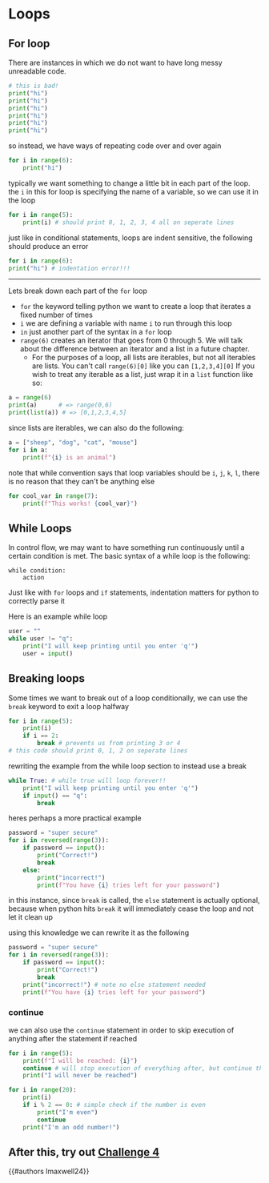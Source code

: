 # Loops


## For loop

There are instances in which we do not want to have long messy unreadable code. 
```py
# this is bad!
print("hi")
print("hi")
print("hi")
print("hi")
print("hi")
print("hi")
```

so instead, we have ways of repeating code over and over again

```py
for i in range(6):
	print("hi")
```

typically we want something to change a little bit in each part of the loop. the `i` in this for loop is specifying the name of a variable, so we can use it in the loop

```py
for i in range(5):
	print(i) # should print 0, 1, 2, 3, 4 all on seperate lines
```

just like in conditional statements, loops are indent sensitive, the following should produce an error

```py
for i in range(6):
print("hi") # indentation error!!!
```

---

Lets break down each part of the `for` loop
- `for` the keyword telling python we want to create a loop that iterates a fixed number of times
- `i` we are defining a variable with name `i` to run through this loop
- `in` just another part of the syntax in a `for` loop
- `range(6)` creates an iterator that goes from 0 through 5. We will talk about the difference between an iterator and a list in a future chapter. 
	- For the purposes of a loop, all lists are iterables, but not all iterables are lists. You can't call `range(6)[0]` like you can `[1,2,3,4][0]` If you wish to treat any iterable as a list, just wrap it in a `list` function like so:

```py
a = range(6)
print(a)      # => range(0,6)
print(list(a)) # => [0,1,2,3,4,5]
```


since lists are iterables, we can also do the following:

```py
a = ["sheep", "dog", "cat", "mouse"]
for i in a:
	print(f"{i} is an animal")
```

note that while convention says that loop variables should be `i`, `j`, `k`, `l`, there is no reason that they can't be anything else

```py
for cool_var in range(7):
	print(f"This works! {cool_var}")
```

While Loops
---

In control flow, we may want to have something run continuously until a certain condition is met. The basic syntax of a while loop is the following:

```py, norepl
while condition:
	action
```

Just like with `for` loops and `if` statements, indentation matters for python to correctly parse it

Here is an example while loop
```py
user = ""
while user != "q":
	print("I will keep printing until you enter 'q'")
	user = input()
```

## Breaking loops

Some times we want to break out of a loop conditionally, we can use the `break` keyword to exit a loop halfway
```py
for i in range(5):
	print(i)
	if i == 2:
		break # prevents us from printing 3 or 4
# this code should print 0, 1, 2 on seperate lines
```

rewriting the example from the while loop section to instead use a break
```py
while True: # while true will loop forever!! 
	print("I will keep printing until you enter 'q'")
	if input() == "q":
		break
```

heres perhaps a more practical example
```py
password = "super secure"
for i in reversed(range(3)):
	if password == input():
		print("Correct!")
		break
	else:
		print("incorrect!")
		print(f"You have {i} tries left for your password")
```

in this instance, since `break` is called, the `else` statement is actually optional, because when python hits `break` it will immediately cease the loop and not let it clean up

using this knowledge we can rewrite it as the following
```py
password = "super secure"
for i in reversed(range(3)):
	if password == input():
		print("Correct!")
		break
	print("incorrect!") # note no else statement needed
	print(f"You have {i} tries left for your password")
```


### continue

we can also use the `continue` statement in order to skip execution of anything after the statement if reached

```py
for i in range(5):
	print(f"I will be reached: {i}")
	continue # will stop execution of everything after, but continue the loop
	print("I will never be reached")
```

```py
for i in range(20):
	print(i)
	if i % 2 == 0: # simple check if the number is even
		print("I'm even")
		continue
	print("I'm an odd number!")
```

## After this, try out [Challenge 4](./challenges/4.md)

{{#authors lmaxwell24}}